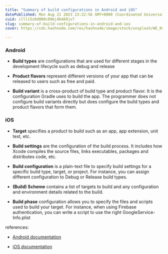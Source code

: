 ```yaml
---
title: "Summary of build configurations in Android and iOS"
datePublished: Mon Aug 21 2023 23:22:56 GMT+0000 (Coordinated Universal Time)
cuid: cllli5z8d000c09mj4b469jv7
slug: summary-of-build-configurations-in-android-and-ios
cover: https://cdn.hashnode.com/res/hashnode/image/stock/unsplash/WE_Kv_ZB1l0/upload/d072865c7fccdfb55c735fff2d4bc51d.jpeg

---
```


### Android

* **Build types** are configurations that are used for different stages in the development lifecycle such as debug and release
    
* **Product flavors** represent different versions of your app that can be released to users such as free and paid.
    
* **Build variant** is a cross-product of build type and product flavor. It is the configuration Gradle uses to build the app. The programmer does not configure build variants directly but does configure the build types and product flavors that form them.
    

### iOS

* **Target** specifies a product to build such as an app, app extension, unit test, etc.
    
* **Build settings** are the configuration of the build process. It includes how Xcode compiles the source files, links executables, packages and distributes code, etc.
    
* **Build configuration** is a plain-text file to specify build settings for a specific build type, target, or project. For instance, you can assign different configuration to Debug or Release build types.
    
* **(Build) Scheme** contains a list of targets to build and any configuration and environment details related to the build.
    
* **Build phase** configuration allows you to specify the files and scripts used to build your target. For instance, when using Firebase authentication, you can write a script to use the right GoogleService-Info.plist
    

references:

* [Android documentation](https://developer.android.com/build)
    
* [iOS documentation](https://developer.apple.com/documentation/xcode/build-system)
